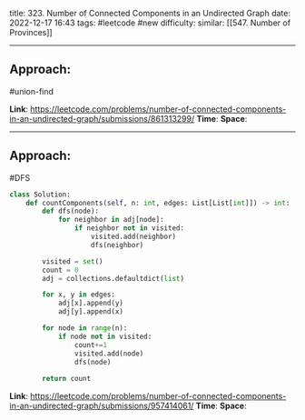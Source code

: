 title: 323. Number of Connected Components in an Undirected Graph
date: 2022-12-17 16:43
tags: #leetcode #new
difficulty:
similar: [[547. Number of Provinces]]

---
## Approach:
#union-find 


**Link**: https://leetcode.com/problems/number-of-connected-components-in-an-undirected-graph/submissions/861313299/
**Time**:
**Space**:

---
## Approach:
#DFS 

```python
class Solution:
    def countComponents(self, n: int, edges: List[List[int]]) -> int:
        def dfs(node):
            for neighbor in adj[node]:
                if neighbor not in visited:
                    visited.add(neighbor)
                    dfs(neighbor)

        visited = set()
        count = 0
        adj = collections.defaultdict(list)

        for x, y in edges:
            adj[x].append(y)
            adj[y].append(x)

        for node in range(n):
            if node not in visited:
                count+=1
                visited.add(node)
                dfs(node)
        
        return count
```

**Link**: https://leetcode.com/problems/number-of-connected-components-in-an-undirected-graph/submissions/957414061/
**Time**:
**Space**: